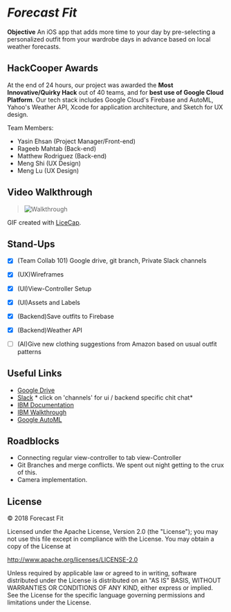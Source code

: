 # *Forecast Fit*

**Objective** An iOS app that adds more time to your day by pre-selecting a personalized outfit from your wardrobe days in advance based on local weather forecasts.

## HackCooper Awards
At the end of 24 hours, our project was awarded the **Most Innovative/Quirky Hack** out of 40 teams, and for **best use of Google Cloud Platform**. Our tech stack includes Google Cloud's Firebase and AutoML, Yahoo's Weather API, Xcode for application architecture, and Sketch for UX design.

Team Members:
- Yasin Ehsan (Project Manager/Front-end)
- Rageeb Mahtab (Back-end)
- Matthew Rodriguez (Back-end)
- Meng Shi (UX Design)
- Meng Lu (UX Design)

## Video Walkthrough
> ![Walkthrough](DemoHack.gif)

GIF created with [LiceCap](http://www.cockos.com/licecap/).

## Stand-Ups
- [x] (Team Collab 101) Google drive, git branch, Private Slack channels
- [x] (UX)Wireframes
- [x] (UI)View-Controller Setup
- [x] (UI)Assets and Labels
- [x] (Backend)Save outfits to Firebase
- [x] (Backend)Weather API
- [ ] (AI)Give new clothing suggestions from Amazon based on usual outfit patterns


## Useful Links
- [Google Drive](https://drive.google.com/drive/folders/1NEH5iKR9rI5vAU2TSFlOcVpqjsAgRVi3?usp=sharing)
- [Slack](https://hackcooper2018.slack.com/messages/GDCK857JL/details/) * click on 'channels' for ui / backend specific chit chat*
- [IBM Documentation](https://developer.ibm.com/patterns/)
- [IBM Walkthrough](https://github.com/Bluemix-Watson-Labs/Agenda-WDC-April-2018)
- [Google AutoML](https://cloud.google.com/vision/docs/crop-hints)



## Roadblocks
- Connecting regular view-controller to tab view-Controller
- Git Branches and merge conflicts. We spent out night getting to the crux of this.
- Camera implementation.


## License
© 2018 Forecast Fit

Licensed under the Apache License, Version 2.0 (the "License"); you may not use this file except in compliance with the License. You may obtain a copy of the License at

http://www.apache.org/licenses/LICENSE-2.0

Unless required by applicable law or agreed to in writing, software distributed under the License is distributed on an "AS IS" BASIS, WITHOUT WARRANTIES OR CONDITIONS OF ANY KIND, either express or implied. See the License for the specific language governing permissions and limitations under the License.
